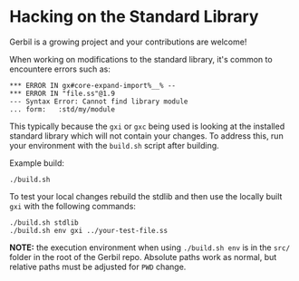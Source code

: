 # Hacking on the Standard Library

Gerbil is a growing project and your contributions are welcome!

When working on modifications to the standard library, it's common to encountere errors
such as:

```
*** ERROR IN gx#core-expand-import%__% -- 
*** ERROR IN "file.ss"@1.9
--- Syntax Error: Cannot find library module
... form:   :std/my/module
```
This typically because the `gxi` or `gxc` being used is looking at the installed
standard library which will not contain your changes. To address this, run your
environment with the `build.sh` script after building.

Example build:

```shell
./build.sh
```

To test your local changes rebuild the stdlib and then use the locally built `gxi` with
the following commands:

```shell
./build.sh stdlib
./build.sh env gxi ../your-test-file.ss
```
**NOTE:** the execution environment when using `./build.sh env` is in the `src/` folder
in the root of the Gerbil repo. Absolute paths work as normal, but relative paths must
be adjusted for `PWD` change.
